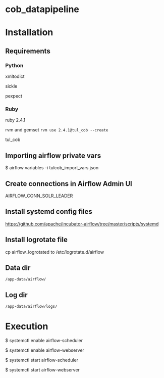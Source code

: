 # cob_datapipeline

# Installation
## Requirements
### Python
xmltodict

sickle

pexpect

### Ruby
ruby 2.4.1

rvm and gemset ``rvm use 2.4.1@tul_cob --create``

tul_cob

## Importing airflow private vars
$ airflow variables -i tulcob_import_vars.json

## Create connections in Airflow Admin UI
AIRFLOW_CONN_SOLR_LEADER

## Install systemd config files
https://github.com/apache/incubator-airflow/tree/master/scripts/systemd

## Install logrotate file
cp airflow_logrotated to /etc/logrotate.d/airflow

## Data dir
``/app-data/airflow/``

## Log dir
``/app-data/airflow/logs/``

# Execution
$ systemctl enable airflow-scheduler

$ systemctl enable airflow-webserver

$ systemctl start airflow-scheduler

$ systemctl start airflow-webserver
